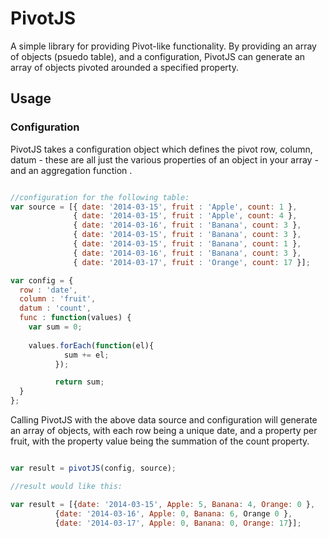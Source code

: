 PivotJS
=======

A simple library for providing Pivot-like functionality. By providing an array of objects (psuedo table), and a configuration, PivotJS can generate an array of objects pivoted arounded a specified property.

## Usage

### Configuration

PivotJS takes a configuration object which defines the pivot row, column, datum - these are all just the various properties of an object in your array - and an aggregation function .

```javascript

//configuration for the following table:
var source = [{ date: '2014-03-15', fruit : 'Apple', count: 1 },
              { date: '2014-03-15', fruit : 'Apple', count: 4 },
              { date: '2014-03-16', fruit : 'Banana', count: 3 },
              { date: '2014-03-15', fruit : 'Banana', count: 3 },
              { date: '2014-03-15', fruit : 'Banana', count: 1 },
              { date: '2014-03-16', fruit : 'Banana', count: 3 },
              { date: '2014-03-17', fruit : 'Orange', count: 17 }];

var config = {
  row : 'date',
  column : 'fruit',
  datum : 'count',
  func : function(values) {
    var sum = 0;
    
    values.forEach(function(el){
		    sum += el;
		  });

		  return sum;
  }
};

```

Calling PivotJS with the above data source and configuration will generate an array of objects, with each row being a unique date, and a property per fruit, with the property value being the summation of the count property.

```javascript

var result = pivotJS(config, source);

//result would like this:

var result = [{date: '2014-03-15', Apple: 5, Banana: 4, Orange: 0 },
	      {date: '2014-03-16', Apple: 0, Banana: 6, Orange 0 },
	      {date: '2014-03-17', Apple: 0, Banana: 0, Orange: 17}];

```
